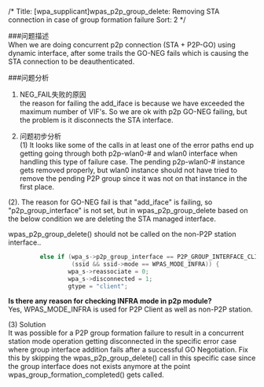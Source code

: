 /*
 Title: [wpa_supplicant]wpas_p2p_group_delete: Removing STA connection in case of group	formation failure
 Sort: 2
 */

###问题描述  
When we are doing concurrent p2p connection (STA + P2P-GO) using
dynamic interface, after some trails the GO-NEG fails which is causing
the STA connection to be deauthenticated.


###问题分析  
1. NEG_FAIL失败的原因  
the reason for failing the add_iface is because we have exceeded the maximum number of VIF's. So we are ok with p2p GO-NEG failing, but the problem is it disconnects the STA interface.  

2. 问题初步分析  
(1) It looks like some of the calls in at least one of
the error paths end up getting going through both p2p-wlan0-# and wlan0
interface when handling this type of failure case. The pending
p2p-wlan0-# instance gets removed properly, but wlan0 instance should
not have tried to remove the pending P2P group since it was not on that
instance in the first place. 

(2).  The reason for GO-NEG fail is that "add_iface" is failing, so
 "p2p_group_interface" is not set, but in
 wpas_p2p_group_delete based on the below condition we are deleting the
 STA managed interface.  

wpas_p2p_group_delete() should not be called on the non-P2P station
interface..  
```c
         else if (wpa_s->p2p_group_interface == P2P_GROUP_INTERFACE_CLIENT ||
                  (ssid && ssid->mode == WPAS_MODE_INFRA)) {
                 wpa_s->reassociate = 0;
                 wpa_s->disconnected = 1;
                 gtype = "client";
```
 **Is there any reason for checking INFRA mode in p2p module?**  
 Yes, WPAS_MODE_INFRA is used for P2P Client as well as non-P2P station.  

(3) Solution  
It was possible for a P2P group formation failure to result in a
concurrent station mode operation getting disconnected in the specific
error case where group interface addition fails after a successful GO
Negotiation. Fix this by skipping the wpas_p2p_group_delete() call in
this specific case since the group interface does not exists anymore at
the point wpas_group_formation_completed() gets called.  





